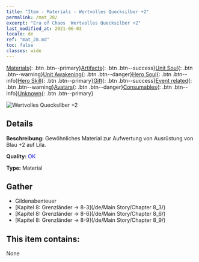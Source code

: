 ```yaml
---
title: "Item - Materials - Wertvolles Quecksilber +2"
permalink: /mat_28/
excerpt: "Era of Chaos  Wertvolles Quecksilber +2"
last_modified_at: 2021-06-03
locale: de
ref: "mat_28.md"
toc: false
classes: wide
---
```

 [Materials](/ItemsDE/){: .btn .btn--primary}[Artifacts](/ItemsDE/Artifacts/){: .btn .btn--success}[Unit Soul](/ItemsDE/UnitSoul/){: .btn .btn--warning}[Unit Awakening](/ItemsDE/UnitAwakening/){: .btn .btn--danger}[Hero Soul](/ItemsDE/HeroSoul/){: .btn .btn--info}[Hero Skill](/ItemsDE/HeroSkill/){: .btn .btn--primary}[Gift](/ItemsDE/Gift/){: .btn .btn--success}[Event related](/ItemsDE/Events/){: .btn .btn--warning}[Avatars](/ItemsDE/Avatars/){: .btn .btn--danger}[Consumables](/ItemsDE/Consumables/){: .btn .btn--info}[Unknown](/ItemsDE/Unknown/){: .btn .btn--primary}

 ![Wertvolles Quecksilber +2](/images/t/i_cailiao_shuiyin1.png)

## Details
 **Beschreibung:** Gewöhnliches Material zur Aufwertung von Ausrüstung von Blau +2 auf Lila.

 **Quality:** <span style="color: #0000CD">OK</span>

 **Type:** Material

## Gather

*    Gildenabenteuer 
*    [Kapitel 8: Grenzländer -> 8-3](/de/Main Story/Chapter 8_3/) 
*    [Kapitel 8: Grenzländer -> 8-6](/de/Main Story/Chapter 8_6/) 
*    [Kapitel 8: Grenzländer -> 8-9](/de/Main Story/Chapter 8_9/) 

## This item contains:

  None


